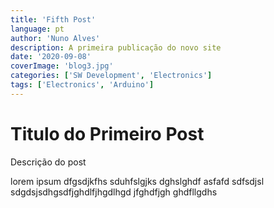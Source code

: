 ```yaml
---
title: 'Fifth Post'
language: pt
author: 'Nuno Alves'
description: A primeira publicação do novo site
date: '2020-09-08'
coverImage: 'blog3.jpg'
categories: ['SW Development', 'Electronics']
tags: ['Electronics', 'Arduino']
---
```


# Titulo do Primeiro Post

Descrição do post

lorem ipsum dfgsdjkfhs sduhfslgjks dghslghdf asfafd sdfsdjsl sdgdsjsdhgsdfjghdlfjhgdlhgd jfghdfjgh ghdfllgdhs
